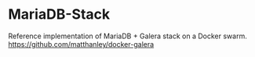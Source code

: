 # MariaDB-Stack
Reference implementation of MariaDB + Galera stack on a Docker swarm.
https://github.com/matthanley/docker-galera

